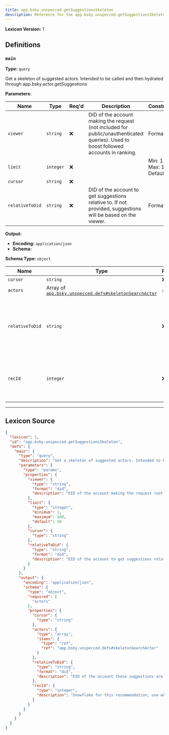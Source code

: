 ```yaml
---
title: app.bsky.unspecced.getSuggestionsSkeleton
description: Reference for the app.bsky.unspecced.getSuggestionsSkeleton lexicon
---
```

**Lexicon Version:** 1

## Definitions

<a name="main"></a>
### `main`

**Type:** `query`

Get a skeleton of suggested actors. Intended to be called and then hydrated through app.bsky.actor.getSuggestions

**Parameters:**

| Name | Type | Req'd  | Description | Constraints |
|------|------|----------|-------------|-------------|
| `viewer` | `string` | ❌  | DID of the account making the request (not included for public/unauthenticated queries). Used to boost followed accounts in ranking. | Format: `did` |
| `limit` | `integer` | ❌  |  | Min: 1<br/>Max: 100<br/>Default: `50` |
| `cursor` | `string` | ❌  |  |  |
| `relativeToDid` | `string` | ❌  | DID of the account to get suggestions relative to. If not provided, suggestions will be based on the viewer. | Format: `did` |
**Output:**

- **Encoding:** `application/json`
- **Schema:**

**Schema Type:** `object`

| Name | Type | Req'd  | Description | Constraints |
|------|------|----------|-------------|-------------|
| `cursor` | `string` | ❌  |  |  |
| `actors` | Array of [`app.bsky.unspecced.defs#skeletonSearchActor`](/lexicons/app/bsky/unspecced/defs#skeletonSearchActor) | ✅  |  |  |
| `relativeToDid` | `string` | ❌  | DID of the account these suggestions are relative to. If this is returned undefined, suggestions are based on the viewer. | Format: `did` |
| `recId` | `integer` | ❌  | Snowflake for this recommendation, use when submitting recommendation events. |  |

---

## Lexicon Source
```json
{
  "lexicon": 1,
  "id": "app.bsky.unspecced.getSuggestionsSkeleton",
  "defs": {
    "main": {
      "type": "query",
      "description": "Get a skeleton of suggested actors. Intended to be called and then hydrated through app.bsky.actor.getSuggestions",
      "parameters": {
        "type": "params",
        "properties": {
          "viewer": {
            "type": "string",
            "format": "did",
            "description": "DID of the account making the request (not included for public/unauthenticated queries). Used to boost followed accounts in ranking."
          },
          "limit": {
            "type": "integer",
            "minimum": 1,
            "maximum": 100,
            "default": 50
          },
          "cursor": {
            "type": "string"
          },
          "relativeToDid": {
            "type": "string",
            "format": "did",
            "description": "DID of the account to get suggestions relative to. If not provided, suggestions will be based on the viewer."
          }
        }
      },
      "output": {
        "encoding": "application/json",
        "schema": {
          "type": "object",
          "required": [
            "actors"
          ],
          "properties": {
            "cursor": {
              "type": "string"
            },
            "actors": {
              "type": "array",
              "items": {
                "type": "ref",
                "ref": "app.bsky.unspecced.defs#skeletonSearchActor"
              }
            },
            "relativeToDid": {
              "type": "string",
              "format": "did",
              "description": "DID of the account these suggestions are relative to. If this is returned undefined, suggestions are based on the viewer."
            },
            "recId": {
              "type": "integer",
              "description": "Snowflake for this recommendation, use when submitting recommendation events."
            }
          }
        }
      }
    }
  }
}
```
